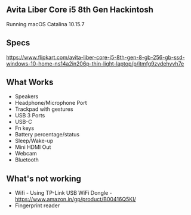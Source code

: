 ## Avita Liber Core i5 8th Gen Hackintosh

Running macOS Catalina 10.15.7

## Specs
https://www.flipkart.com/avita-liber-core-i5-8th-gen-8-gb-256-gb-ssd-windows-10-home-ns14a2in206p-thin-light-laptop/p/itmfg9zvdehyvh7e

## What Works

- Speakers
- Headphone/Microphone Port
- Trackpad with gestures
- USB 3 Ports
- USB-C
- Fn keys
- Battery percentage/status
- Sleep/Wake-up
- Mini HDMI Out
- Webcam
- Bluetooth

## What's not working

- Wifi - Using TP-Link USB WiFi Dongle - https://www.amazon.in/gp/product/B00416Q5KI/
- Fingerprint reader
